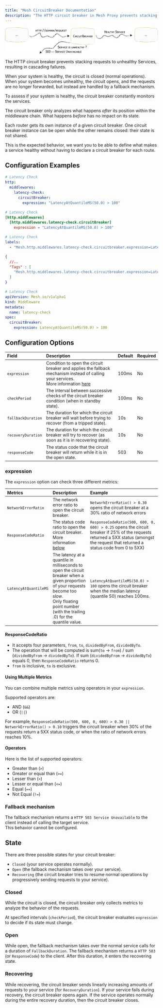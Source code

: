 ```yaml
---
title: "Mesh CircuitBreaker Documentation"
description: "The HTTP circuit breaker in Mesh Proxy prevents stacking requests to unhealthy Services, resulting in cascading failures. Read the technical documentation."
---
```


![Circuit Breaker](../../../../assets/img/middleware/circuitbreaker.png)

The HTTP circuit breaker prevents stacking requests to unhealthy Services, resulting in cascading failures.

When your system is healthy, the circuit is closed (normal operations).
When your system becomes unhealthy, the circuit opens, and the requests are no longer forwarded, but instead are handled by a fallback mechanism.

To assess if your system is healthy, the circuit breaker constantly monitors the services.

The circuit breaker only analyzes what happens *after* its position within the middleware chain. What happens *before* has no impact on its state.

Each router gets its own instance of a given circuit breaker.
One circuit breaker instance can be open while the other remains closed: their state is not shared.

This is the expected behavior, we want you to be able to define what makes a service healthy without having to declare a circuit breaker for each route.

## Configuration Examples

```yaml tab="Structured (YAML)"
# Latency Check
http:
  middlewares:
    latency-check:
      circuitBreaker:
        expression: "LatencyAtQuantileMS(50.0) > 100"
```

```toml tab="Structured (TOML)"
# Latency Check
[http.middlewares]
  [http.middlewares.latency-check.circuitBreaker]
    expression = "LatencyAtQuantileMS(50.0) > 100"
```

```yaml tab="Labels"
# Latency Check
labels:
  - "Mesh.http.middlewares.latency-check.circuitbreaker.expression=LatencyAtQuantileMS(50.0) > 100"
```

```json tab="Tags"
{
  //..
  "Tags" : [
    "Mesh.http.middlewares.latency-check.circuitbreaker.expression=LatencyAtQuantileMS(50.0) > 100"
  ]
}
```

```yaml tab="Kubernetes"
# Latency Check
apiVersion: Mesh.io/v1alpha1
kind: Middleware
metadata:
  name: latency-check
spec:
  circuitBreaker:
    expression: LatencyAtQuantileMS(50.0) > 100
```

## Configuration Options

| Field | Description | Default | Required |
|:------|:------------|:--------|:---------|
| `expression` | Condition to open the circuit breaker and applies the fallback mechanism instead of calling your services.<br />More information [here](#expression) | 100ms | No |
| `checkPeriod` | The interval between successive checks of the circuit breaker condition (when in standby state). | 100ms | No |
| `fallbackDuration` | The duration for which the circuit breaker will wait before trying to recover (from a tripped state). | 10s | No |
| `recoveryDuration` | The duration for which the circuit breaker will try to recover (as soon as it is in recovering state). | 10s | No |
| `responseCode` | The status code that the circuit breaker will return while it is in the open state. | 503 | No |

### expression

The `expression` option can check three different metrics:

| Metrics | Description | Example |
|:------|:------------|:--------|
| `NetworkErrorRatio`   | The network error ratio to open the circuit breaker. | `NetworkErrorRatio() > 0.30` opens the circuit breaker at a 30% ratio of network errors |
| `ResponseCodeRatio`   | The status code ratio to open the circuit breaker.<br />More information [below](#responsecoderatio) | `ResponseCodeRatio(500, 600, 0, 600) > 0.25` opens the circuit breaker if 25% of the requests returned a 5XX status (amongst the request that returned a status code from 0 to 5XX)  |
| `LatencyAtQuantileMS` | The latency at a quantile in milliseconds to open the circuit breaker when a given proportion of your requests become too slow.<br /> Only floating point number (with the trailing .0) for the quantile value. | `LatencyAtQuantileMS(50.0) > 100` opens the circuit breaker when the median latency (quantile 50) reaches 100ms. |

#### ResponseCodeRatio

- It accepts four parameters, `from`, `to`, `dividedByFrom`, `dividedByTo`.
- The operation that will be computed is sum(`to` -> `from`) / sum (`dividedByFrom` -> `dividedByTo`). If sum (`dividedByFrom` -> `dividedByTo`) equals 0, then `ResponseCodeRatio` returns 0.
- `from` is inclusive, `to` is exclusive.

#### Using Multiple Metrics

You can combine multiple metrics using operators in your `expression`.

Supported operators are:

- AND (`&&`)
- OR (`||`)

For example, `ResponseCodeRatio(500, 600, 0, 600) > 0.30 || NetworkErrorRatio() > 0.10` triggers the circuit breaker when 30% of the requests return a 5XX status code, or when the ratio of network errors reaches 10%.

#### Operators

Here is the list of supported operators:

- Greater than (`>`)
- Greater or equal than (`>=`)
- Lesser than (`<`)
- Lesser or equal than (`<=`)
- Equal (`==`)
- Not Equal (`!=`)

### Fallback mechanism

The fallback mechanism returns a `HTTP 503 Service Unavailable` to the client instead of calling the target service.  
This behavior cannot be configured.

## State

There are three possible states for your circuit breaker:

- `Closed` (your service operates normally).
- `Open` (the fallback mechanism takes over your service).
- `Recovering` (the circuit breaker tries to resume normal operations by progressively sending requests to your service).

### Closed

While the circuit is closed, the circuit breaker only collects metrics to analyze the behavior of the requests.

At specified intervals (`checkPeriod`), the circuit breaker evaluates `expression` to decide if its state must change.

### Open

While open, the fallback mechanism takes over the normal service calls for a duration of `FallbackDuration`.
The fallback mechanism returns a `HTTP 503` (or `ResponseCode`) to the client.
After this duration, it enters the recovering state.

### Recovering

While recovering, the circuit breaker sends linearly increasing amounts of requests to your service (for `RecoveryDuration`).
If your service fails during recovery, the circuit breaker opens again.
If the service operates normally during the entire recovery duration, then the circuit breaker closes.
